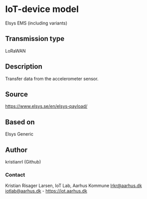 # IoT-device model
Elsys EMS (including variants)

## Transmission type
LoRaWAN

## Description
Transfer data from the accelerometer sensor.

## Source
https://www.elsys.se/en/elsys-payload/

## Based on
Elsys Generic

## Author
kristianrl (Github)

### Contact
Kristian Risager Larsen, IoT Lab, Aarhus Kommune
lrkr@aarhus.dk
iotlab@aarhus.dk - https://iot.aarhus.dk 